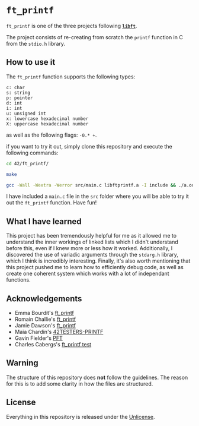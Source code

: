 # ```ft_printf```
```ft_printf``` is one of the three projects following [**```libft```**](https://github.com/maxdesalle/42/tree/main/libft).

The project consists of re-creating from scratch the ```printf``` function in C from the ```stdio.h``` library.

## How to use it
The ```ft_printf``` function supports the following types: 
```
c: char
s: string
p: pointer
d: int
i: int
u: unsigned int
x: lowercase hexadecimal number
X: uppercase hexadecimal number
```

as well as the following flags: ```-0.* +```.

if you want to try it out, simply clone this repository and execute the following commands:
```bash
cd 42/ft_printf/
```
```bash
make
```
```bash
gcc -Wall -Wextra -Werror src/main.c libftprintf.a -I include && ./a.out
```

I have included a ```main.c``` file in the ```src``` folder where you will be able to try it out the ```ft_printf``` function. Have fun!

## What I have learned
This project has been tremendously helpful for me as it allowed me to understand the inner workings of linked lists which I didn't understand before this, even if I knew more or less how it worked. Additionally, I discovered the use of variadic arguments through the ```stdarg.h``` library, which I think is incredibly interesting. Finally, it's also worth mentioning that this project pushed me to learn how to efficiently debug code, as well as create one coherent system which works with a lot of independant functions.

## Acknowledgements
- Emma Bourdit's [ft_printf](https://github.com/emmabrdt/ft_printf)
- Romain Challie's [ft_printf](https://github.com/rchallie/ft_printf)
- Jamie Dawson's [ft_printf](https://github.com/JamieDawson/printf)
- Maia Chardin's [42TESTERS-PRINTF](https://github.com/JamieDawson/printf)
- Gavin Fielder's [PFT](https://github.com/gavinfielder/pft)
- Charles Cabergs's [ft_printf test](https://github.com/cacharle/ft_printf_test)

## Warning
The structure of this repository does **not** follow the guidelines.
The reason for this is to add some clarity in how the files are structured.

## License
Everything in this repository is released under the [Unlicense](https://github.com/maxdesalle/42/blob/main/LICENSE).
